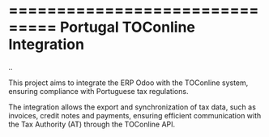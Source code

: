 ===============================
Portugal TOConline Integration
===============================

..

This project aims to integrate the ERP Odoo with the TOConline system, ensuring compliance with Portuguese tax regulations.

The integration allows the export and synchronization of tax data, such as invoices, credit notes and payments, ensuring efficient communication with the Tax Authority (AT) through the TOConline API.
